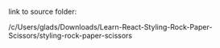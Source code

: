 link to source folder:

/c/Users/glads/Downloads/Learn-React-Styling-Rock-Paper-Scissors/styling-rock-paper-scissors
